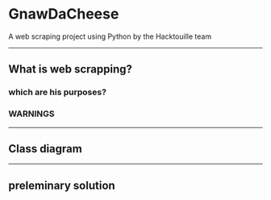 # GnawDaCheese
A web scraping project using Python by the Hacktouille team

---
 
## What is web scrapping?
### which are his purposes?
### WARNINGS

---
 
## Class diagram

---

## preleminary solution

